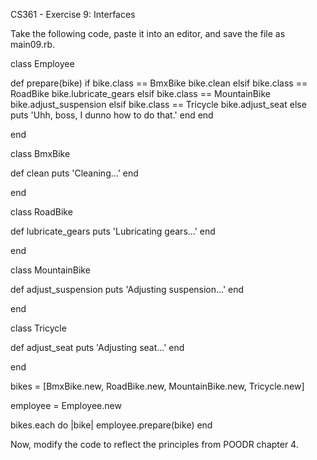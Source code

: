 CS361 - Exercise 9: Interfaces

Take the following code, paste it into an editor, and save the file as main09.rb.

class Employee

  def prepare(bike)
    if bike.class == BmxBike
      bike.clean
    elsif bike.class == RoadBike
      bike.lubricate_gears
    elsif bike.class == MountainBike
      bike.adjust_suspension
    elsif bike.class == Tricycle
      bike.adjust_seat
    else
      puts 'Uhh, boss, I dunno how to do that.'
    end
  end

end

class BmxBike

  def clean
    puts 'Cleaning...'
  end

end

class RoadBike

  def lubricate_gears
    puts 'Lubricating gears...'
  end

end

class MountainBike

  def adjust_suspension
    puts 'Adjusting suspension...'
  end

end

class Tricycle

  def adjust_seat
    puts 'Adjusting seat...'
  end

end

bikes = [BmxBike.new, RoadBike.new, MountainBike.new, Tricycle.new]

employee = Employee.new

bikes.each do |bike|
  employee.prepare(bike)
end

Now, modify the code to reflect the principles from POODR chapter 4.